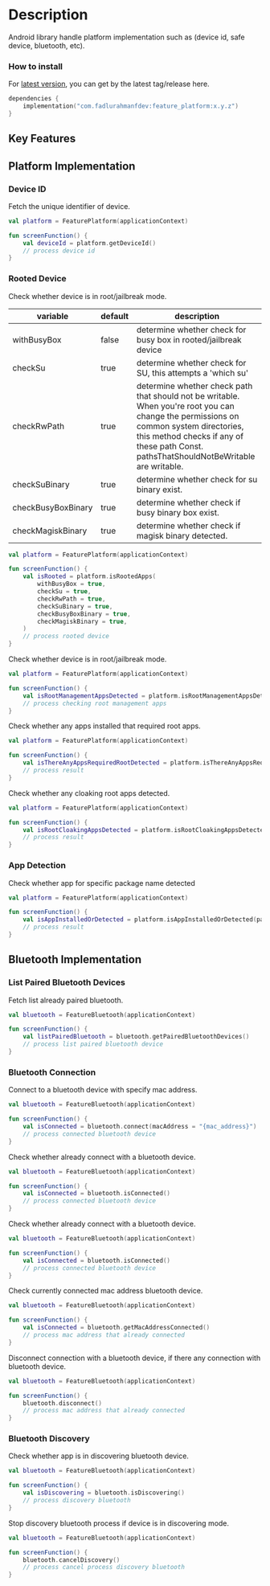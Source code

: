 # Description

Android library handle platform implementation such as (device id, safe device, bluetooth, etc).

### How to install

For [latest version](https://github.com/fadlurahmanfdev/kotlin_feature_platform/releases), you can get by the latest tag/release here.

```kotlin
dependencies {
    implementation("com.fadlurahmanfdev:feature_platform:x.y.z")
}
```

## Key Features

## Platform Implementation

### Device ID

Fetch the unique identifier of device.

```kotlin
val platform = FeaturePlatform(applicationContext)

fun screenFunction() {
    val deviceId = platform.getDeviceId()
    // process device id
}
```

### Rooted Device

Check whether device is in root/jailbreak mode.

| variable           | default | description                                                                                                                                                                                                                       |
|--------------------|---------|-----------------------------------------------------------------------------------------------------------------------------------------------------------------------------------------------------------------------------------|
| withBusyBox        | false   | determine whether check for busy box in rooted/jailbreak device                                                                                                                                                                   |
| checkSu            | true    | determine whether check for SU, this attempts a 'which su'                                                                                                                                                                        |
| checkRwPath        | true    | determine whether check path that should not be writable. When you're root you can change the permissions on common system directories, this method checks if any of these path Const. pathsThatShouldNotBeWritable are writable. |
| checkSuBinary      | true    | determine whether check for su binary exist.                                                                                                                                                                                      |
| checkBusyBoxBinary | true    | determine whether check if busy binary box exist.                                                                                                                                                                                 |
| checkMagiskBinary  | true    | determine whether check if magisk binary detected.                                                                                                                                                                                |

```kotlin
val platform = FeaturePlatform(applicationContext)

fun screenFunction() {
    val isRooted = platform.isRootedApps(
        withBusyBox = true,
        checkSu = true,
        checkRwPath = true,
        checkSuBinary = true,
        checkBusyBoxBinary = true,
        checkMagiskBinary = true,
    )
    // process rooted device
}
```

Check whether device is in root/jailbreak mode.

```kotlin
val platform = FeaturePlatform(applicationContext)

fun screenFunction() {
    val isRootManagementAppsDetected = platform.isRootManagementAppsDetected()
    // process checking root management apps
}
```

Check whether any apps installed that required root apps.

```kotlin
val platform = FeaturePlatform(applicationContext)

fun screenFunction() {
    val isThereAnyAppsRequiredRootDetected = platform.isThereAnyAppsRequiredRootDetected()
    // process result
}
```

Check whether any cloaking root apps detected.

```kotlin
val platform = FeaturePlatform(applicationContext)

fun screenFunction() {
    val isRootCloakingAppsDetected = platform.isRootCloakingAppsDetected()
    // process result
}
```

### App Detection

Check whether app for specific package name detected

```kotlin
val platform = FeaturePlatform(applicationContext)

fun screenFunction() {
    val isAppInstalledOrDetected = platform.isAppInstalledOrDetected(packageName = "com.whatsapp")
    // process result
}
```

## Bluetooth Implementation

### List Paired Bluetooth Devices

Fetch list already paired bluetooth.

```kotlin
val bluetooth = FeatureBluetooth(applicationContext)

fun screenFunction() {
    val listPairedBluetooth = bluetooth.getPairedBluetoothDevices()
    // process list paired bluetooth device
}
```

### Bluetooth Connection

Connect to a bluetooth device with specify mac address.

```kotlin
val bluetooth = FeatureBluetooth(applicationContext)

fun screenFunction() {
    val isConnected = bluetooth.connect(macAddress = "{mac_address}")
    // process connected bluetooth device
}
```

Check whether already connect with a bluetooth device.

```kotlin
val bluetooth = FeatureBluetooth(applicationContext)

fun screenFunction() {
    val isConnected = bluetooth.isConnected()
    // process connected bluetooth device
}
```

Check whether already connect with a bluetooth device.

```kotlin
val bluetooth = FeatureBluetooth(applicationContext)

fun screenFunction() {
    val isConnected = bluetooth.isConnected()
    // process connected bluetooth device
}
```

Check currently connected mac address bluetooth device.

```kotlin
val bluetooth = FeatureBluetooth(applicationContext)

fun screenFunction() {
    val isConnected = bluetooth.getMacAddressConnected()
    // process mac address that already connected
}
```

Disconnect connection with a bluetooth device, if there any connection with bluetooth device.

```kotlin
val bluetooth = FeatureBluetooth(applicationContext)

fun screenFunction() {
    bluetooth.disconnect()
    // process mac address that already connected
}
```

### Bluetooth Discovery

Check whether app is in discovering bluetooth device.

```kotlin
val bluetooth = FeatureBluetooth(applicationContext)

fun screenFunction() {
    val isDiscovering = bluetooth.isDiscovering()
    // process discovery bluetooth
}
```

Stop discovery bluetooth process if device is in discovering mode.

```kotlin
val bluetooth = FeatureBluetooth(applicationContext)

fun screenFunction() {
    bluetooth.cancelDiscovery()
    // process cancel process discovery bluetooth
}
```